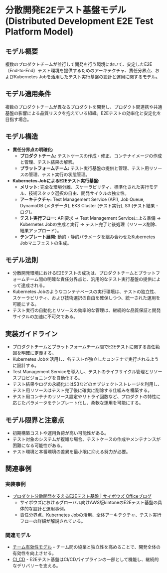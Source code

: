 # 分散開発E2Eテスト基盤モデル (Distributed Development E2E Test Platform Model)

## モデル概要
複数のプロダクトチームが並行して開発を行う環境において、安定したE2E（End-to-End）テスト環境を提供するためのアーキテクチャ、責任分界点、およびKubernetes Jobを活用したテスト実行基盤の設計と運用に関するモデル。

## モデル適用条件
複数のプロダクトチームが異なるプロダクトを開発し、プロダクト間連携や共通基盤の影響による品質リスクを抱えている組織。E2Eテストの効率化と安定化を目指す場合。

## モデル構造
- **責任分界点の明確化:**
    - **プロダクトチーム:** テストケースの作成・修正、コンテナイメージの作成と管理、テスト結果の解釈。
    - **プラットフォームチーム:** テスト実行基盤の提供と管理、テスト用リソースの管理、テスト実行の状態管理。
- **Kubernetes JobによるE2Eテスト実行基盤:**
    - **メリット:** 完全な環境分離、スケーラビリティ、標準化された実行モデル、技術スタック選択の自由、開発サイクルの独立性。
    - **アーキテクチャ:** Test Management Service (API), Job Queue, DynamoDB (メタデータ), EKS Cluster (テスト実行), S3 (テスト結果・ログ)。
    - **テスト実行フロー:** API要求 -> Test Management Serviceによる準備 -> Kubernetes Jobの生成と実行 -> テスト完了と後処理（リソース削除、結果アップロード）。
    - **テンプレート展開:** 動的・静的パラメータを組み合わせたKubernetes Jobマニフェストの生成。

## モデル法則
- 分散開発環境におけるE2Eテストの成功は、プロダクトチームとプラットフォームチーム間の明確な責任分界点と、汎用的なテスト実行基盤の提供によって達成される。
- Kubernetes Jobのようなコンテナベースの実行環境は、テストの独立性、スケーラビリティ、および技術選択の自由を確保しつつ、統一された運用を可能にする。
- テスト実行の自動化とリソースの効率的な管理は、継続的な品質保証と開発サイクルの加速に不可欠である。

## 実装ガイドライン
- プロダクトチームとプラットフォームチーム間でE2Eテストに関する責任範囲を明確に定義する。
- Kubernetes Jobを活用し、各テストが独立したコンテナで実行されるように設計する。
- Test Management Serviceを導入し、テストのライフサイクル管理とリソースプロビジョニングを自動化する。
- テスト結果やログの永続化にはS3などのオブジェクトストレージを利用し、テスト用リソースはテスト完了後に確実に削除する仕組みを構築する。
- テスト用コンテナのリソース設定やリトライ回数など、プロダクトの特性に応じたパラメータをテンプレート化し、柔軟な運用を可能にする。

## モデル限界と注意点
- 初期構築コストや運用負荷が高い可能性がある。
- テスト対象のシステムが複雑な場合、テストケースの作成やメンテナンスが困難になる可能性がある。
- テスト環境と本番環境の差異を最小限に抑える努力が必要。

## 関連事例

### 実装事例
- [プロダクト分散開発を支えるE2Eテスト基盤 | サイボウズ Officeブログ](https://blog.cybozu.io/entry/2025/07/23/170000)
  - サイボウズにおけるグローバル向けAWS版kintoneのE2Eテスト基盤の具体的な設計と運用事例。
  - 責任分界点、Kubernetes Jobの活用、全体アーキテクチャ、テスト実行フローの詳細が解説されている。

### 関連モデル
- [チーム有効性モデル](/knowledge/02_Container/EngingeeringManager/チーム有効性モデル.md) - チーム間の協業と独立性を高めることで、開発全体の有効性を向上させる。
- [CI_CD](/knowledge/02_Container/概念/エンジニアリングマネージメント/テクノロジーマネージメント/CI_CD.md) - E2Eテスト基盤はCI/CDパイプラインの一部として機能し、継続的なデリバリーを支える。
